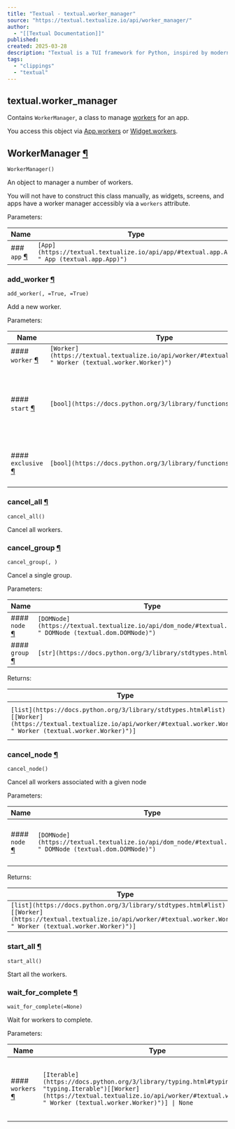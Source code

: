 ```yaml
---
title: "Textual - textual.worker_manager"
source: "https://textual.textualize.io/api/worker_manager/"
author:
  - "[[Textual Documentation]]"
published:
created: 2025-03-28
description: "Textual is a TUI framework for Python, inspired by modern web development."
tags:
  - "clippings"
  - "textual"
---
```

## textual.worker\_manager

Contains `WorkerManager`, a class to manage [workers](https://textual.textualize.io/guide/workers) for an app.

You access this object via [App.workers](https://textual.textualize.io/api/app/#textual.app.App.workers " workers") or [Widget.workers](https://textual.textualize.io/api/dom_node/#textual.dom.DOMNode.workers " workers").

## WorkerManager [¶](https://textual.textualize.io/api/worker_manager/#textual.worker_manager.WorkerManager "Permanent link")

```
WorkerManager()
```

An object to manager a number of workers.

You will not have to construct this class manually, as widgets, screens, and apps have a worker manager accessibly via a `workers` attribute.

Parameters:

| Name | Type | Description | Default |
| --- | --- | --- | --- |
| ### `app` [¶](https://textual.textualize.io/api/worker_manager/#textual.worker_manager.WorkerManager\(app\) "Permanent link") | `[App](https://textual.textualize.io/api/app/#textual.app.App " App (textual.app.App)")` | An App instance. | *required* |

### add\_worker [¶](https://textual.textualize.io/api/worker_manager/#textual.worker_manager.WorkerManager.add_worker "Permanent link")

```
add_worker(, =True, =True)
```

Add a new worker.

Parameters:

| Name | Type | Description | Default |
| --- | --- | --- | --- |
| #### `worker` [¶](https://textual.textualize.io/api/worker_manager/#textual.worker_manager.WorkerManager.add_worker\(worker\) "Permanent link") | `[Worker](https://textual.textualize.io/api/worker/#textual.worker.Worker " Worker (textual.worker.Worker)")` | A Worker instance. | *required* |
| #### `start` [¶](https://textual.textualize.io/api/worker_manager/#textual.worker_manager.WorkerManager.add_worker\(start\) "Permanent link") | `[bool](https://docs.python.org/3/library/functions.html#bool)` | Start the worker if True, otherwise the worker must be started manually. | `True` |
| #### `exclusive` [¶](https://textual.textualize.io/api/worker_manager/#textual.worker_manager.WorkerManager.add_worker\(exclusive\) "Permanent link") | `[bool](https://docs.python.org/3/library/functions.html#bool)` | Cancel all workers in the same group as `worker`. | `True` |

### cancel\_all [¶](https://textual.textualize.io/api/worker_manager/#textual.worker_manager.WorkerManager.cancel_all "Permanent link")

```
cancel_all()
```

Cancel all workers.

### cancel\_group [¶](https://textual.textualize.io/api/worker_manager/#textual.worker_manager.WorkerManager.cancel_group "Permanent link")

```
cancel_group(, )
```

Cancel a single group.

Parameters:

| Name | Type | Description | Default |
| --- | --- | --- | --- |
| #### `node` [¶](https://textual.textualize.io/api/worker_manager/#textual.worker_manager.WorkerManager.cancel_group\(node\) "Permanent link") | `[DOMNode](https://textual.textualize.io/api/dom_node/#textual.dom.DOMNode " DOMNode (textual.dom.DOMNode)")` | Worker DOM node. | *required* |
| #### `group` [¶](https://textual.textualize.io/api/worker_manager/#textual.worker_manager.WorkerManager.cancel_group\(group\) "Permanent link") | `[str](https://docs.python.org/3/library/stdtypes.html#str)` | A group name. | *required* |

Returns:

| Type | Description |
| --- | --- |
| `[list](https://docs.python.org/3/library/stdtypes.html#list)[[Worker](https://textual.textualize.io/api/worker/#textual.worker.Worker " Worker (textual.worker.Worker)")]` | A list of workers that were cancelled. |

### cancel\_node [¶](https://textual.textualize.io/api/worker_manager/#textual.worker_manager.WorkerManager.cancel_node "Permanent link")

```
cancel_node()
```

Cancel all workers associated with a given node

Parameters:

| Name | Type | Description | Default |
| --- | --- | --- | --- |
| #### `node` [¶](https://textual.textualize.io/api/worker_manager/#textual.worker_manager.WorkerManager.cancel_node\(node\) "Permanent link") | `[DOMNode](https://textual.textualize.io/api/dom_node/#textual.dom.DOMNode " DOMNode (textual.dom.DOMNode)")` | A DOM node (widget, screen, or App). | *required* |

Returns:

| Type | Description |
| --- | --- |
| `[list](https://docs.python.org/3/library/stdtypes.html#list)[[Worker](https://textual.textualize.io/api/worker/#textual.worker.Worker " Worker (textual.worker.Worker)")]` | List of cancelled workers. |

### start\_all [¶](https://textual.textualize.io/api/worker_manager/#textual.worker_manager.WorkerManager.start_all "Permanent link")

```
start_all()
```

Start all the workers.

### wait\_for\_complete [¶](https://textual.textualize.io/api/worker_manager/#textual.worker_manager.WorkerManager.wait_for_complete "Permanent link")

```
wait_for_complete(=None)
```

Wait for workers to complete.

Parameters:

| Name | Type | Description | Default |
| --- | --- | --- | --- |
| #### `workers` [¶](https://textual.textualize.io/api/worker_manager/#textual.worker_manager.WorkerManager.wait_for_complete\(workers\) "Permanent link") | `[Iterable](https://docs.python.org/3/library/typing.html#typing.Iterable "typing.Iterable")[[Worker](https://textual.textualize.io/api/worker/#textual.worker.Worker " Worker (textual.worker.Worker)")] \| None` | An iterable of workers or None to wait for all workers in the manager. | `None` |